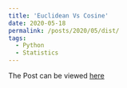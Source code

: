 ```yaml
---
title: 'Euclidean Vs Cosine'
date: 2020-05-18
permalink: /posts/2020/05/dist/
tags:
  - Python
  - Statistics
---
```


The Post can be viewed [here](https://nbviewer.jupyter.org/github/rakash/rakash.github.io/blob/master/files/DISTANCE.ipynb)
